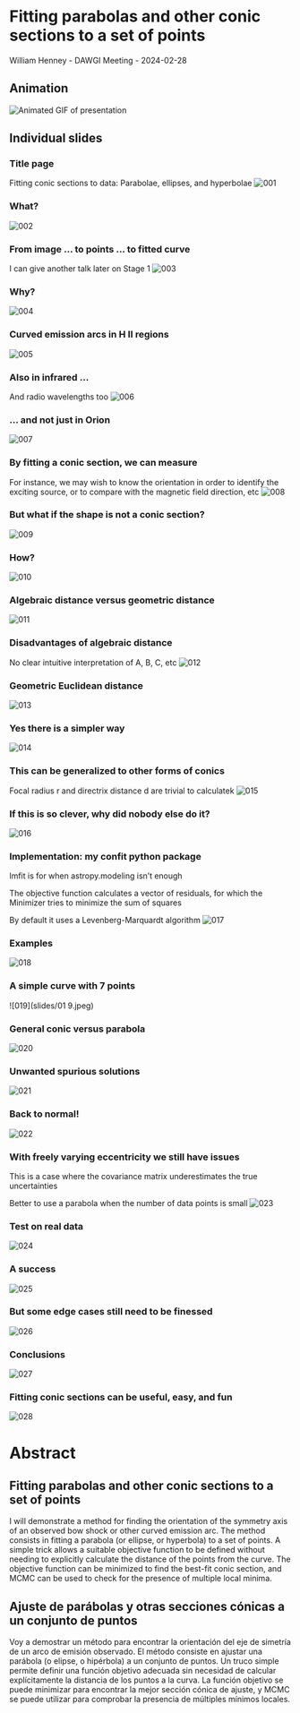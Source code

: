 # Fitting parabolas and other conic sections to a set of points

William Henney -  DAWGI Meeting - 2024-02-28

## Animation ##
![Animated GIF of presentation](presentation/dawgi-conics-talk.gif)

## Individual slides ##

### Title page ###
Fitting conic sections to data: Parabolae, ellipses, and hyperbolae
![001](slides/001.jpeg)

### What? ###
![002](slides/002.jpeg)

### From image … to points … to fitted curve ###
I can give another talk later on Stage 1
![003](slides/003.jpeg)

### Why? ###
![004](slides/004.jpeg)

### Curved emission arcs in H II regions ###
![005](slides/005.jpeg)

### Also in infrared … ###
And radio wavelengths too
![006](slides/006.jpeg)

### … and not just in Orion ###
![007](slides/007.jpeg)

### By fitting a conic section, we can measure ###
For instance, we may wish to know the orientation in order to identify the exciting source, or to compare with the magnetic field direction, etc
![008](slides/008.jpeg)

### But what if the shape is not a conic section? ###
![009](slides/009.jpeg)

### How? ###
![010](slides/010.jpeg)

### Algebraic distance versus geometric distance ###
![011](slides/011.jpeg)

### Disadvantages of algebraic distance ###
No clear intuitive interpretation of A, B, C, etc
![012](slides/012.jpeg)

### Geometric Euclidean distance ###
![013](slides/013.jpeg)

### Yes there is a simpler way ###
![014](slides/014.jpeg)

### This can be generalized to other forms of conics ###
Focal radius r and directrix distance d are trivial to calculatek
![015](slides/015.jpeg)

### If this is so clever, why did nobody else do it? ###
![016](slides/016.jpeg)

### Implementation: my confit python package ###
lmfit is for when astropy.modeling isn’t enough

The objective function calculates a vector of residuals, for which the
Minimizer tries to minimize the sum of squares

By default it uses a Levenberg-Marquardt algorithm
![017](slides/017.jpeg)

### Examples ###
![018](slides/018.jpeg)

### A simple curve with 7 points ###
![019](slides/01 9.jpeg)

### General conic versus parabola ###
![020](slides/002.jpeg)

### Unwanted spurious solutions ###
![021](slides/021.jpeg)

### Back to normal! ###
![022](slides/022.jpeg)

### With freely varying eccentricity we still have issues ###
This is a case where the covariance matrix underestimates the true
uncertainties

Better to use a parabola when the number of data points is small
![023](slides/023.jpeg)

### Test on real data ###
![024](slides/024.jpeg)

### A success ###
![025](slides/025.jpeg)

### But some edge cases still need to be finessed ###
![026](slides/026.jpeg)

### Conclusions ###
![027](slides/027.jpeg)

### Fitting conic sections can be useful, easy, and fun ###
![028](slides/028.jpeg)


# Abstract
## Fitting parabolas and other conic sections to a set of points

I will demonstrate a method for finding the orientation of the symmetry axis of an observed bow shock or other curved emission arc. The method consists in fitting a parabola (or ellipse, or hyperbola) to a set of points. A simple trick allows a suitable objective function to be defined without needing to explicitly calculate the distance of the points from the curve. The objective function can be minimized to find the best-fit conic section, and MCMC can be used to check for the presence of multiple local minima. 

## Ajuste de parábolas y otras secciones cónicas a un conjunto de puntos

Voy a demostrar un método para encontrar la orientación del eje de simetría de un arco de emisión observado. El método consiste en ajustar una parábola (o elipse, o hipérbola) a un conjunto de puntos. Un truco simple permite definir una función objetivo adecuada sin necesidad de calcular explícitamente la distancia de los puntos a la curva. La función objetivo se puede minimizar para encontrar la mejor sección cónica de ajuste, y MCMC se puede utilizar para comprobar la presencia de múltiples mínimos locales.


